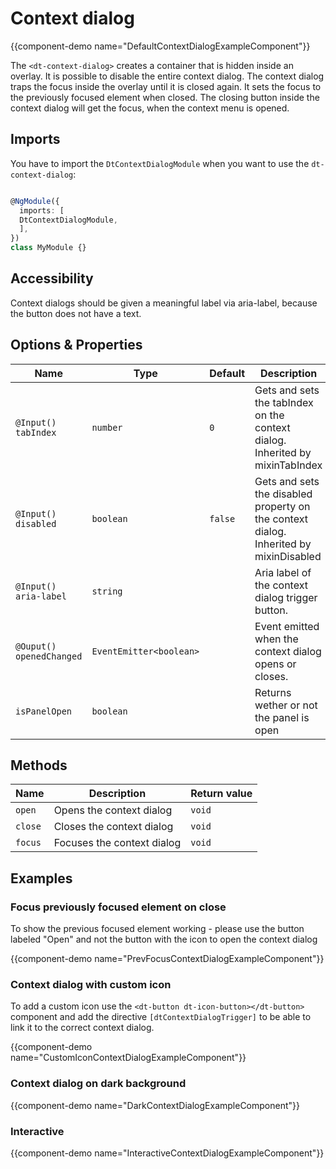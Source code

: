 # Context dialog

{{component-demo name="DefaultContextDialogExampleComponent"}}

The `<dt-context-dialog>` creates a container that is hidden inside an overlay.
It is possible to disable the entire context dialog.
The context dialog traps the focus inside the overlay until it is closed again.
It sets the focus to the previously focused element when closed.
The closing button inside the context dialog will get the focus, when the context menu is opened.

## Imports

You have to import the `DtContextDialogModule` when you want to use the `dt-context-dialog`:

```typescript

@NgModule({
  imports: [
  DtContextDialogModule,
  ],
})
class MyModule {}

```

## Accessibility

Context dialogs should be given a meaningful label via aria-label, because the button does not have a text.

## Options & Properties

| Name | Type | Default | Description |
| --- | --- | --- | --- |
| `@Input() tabIndex` | `number` | `0` | Gets and sets the tabIndex on the context dialog. Inherited by mixinTabIndex |
| `@Input() disabled` | `boolean` | `false` | Gets and sets the disabled property on the context dialog. Inherited by mixinDisabled |
| `@Input() aria-label` | `string` |  | Aria label of the context dialog trigger button. |
| `@Ouput() openedChanged` | `EventEmitter<boolean>` |  | Event emitted when the context dialog opens or closes. |
| `isPanelOpen` | `boolean` |  | Returns wether or not the panel is open |

## Methods

| Name | Description | Return value |
| --- | --- | --- |
| `open` | Opens the context dialog | `void` |
| `close` | Closes the context dialog | `void` |
| `focus` | Focuses the context dialog | `void` |

## Examples

### Focus previously focused element on close

To show the previous focused element working - please use the button labeled "Open" and not the button with the icon to open the context dialog

{{component-demo name="PrevFocusContextDialogExampleComponent"}}

### Context dialog with custom icon

To add a custom icon use the `<dt-button dt-icon-button></dt-button>` component and add the directive `[dtContextDialogTrigger]` to be able to link it to the correct context dialog.

{{component-demo name="CustomIconContextDialogExampleComponent"}}

### Context dialog on dark background

{{component-demo name="DarkContextDialogExampleComponent"}}

### Interactive

{{component-demo name="InteractiveContextDialogExampleComponent"}}
